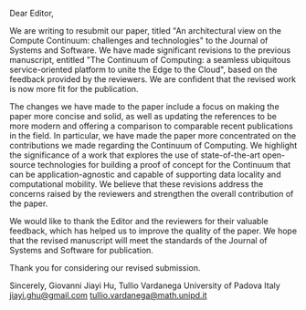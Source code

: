 Dear Editor,

We are writing to resubmit our paper, titled "An architectural view on the Compute Continuum: challenges and technologies" to the Journal of Systems and Software. We have made significant revisions to the previous manuscript, entitled "The Continuum of Computing: a seamless ubiquitous service-oriented platform to unite the Edge to the Cloud", based on the feedback provided by the reviewers. We are confident that the revised work is now more fit for the publication.

The changes we have made to the paper include a focus on making the paper more concise and solid, as well as updating the references to be more modern and offering a comparison to comparable recent publications in the field. In particular, we have made the paper more concentrated on the contributions we made regarding the Continuum of Computing. We highlight the significance of a work that explores the use of state-of-the-art open-source technologies for building a proof of concept for the Continuum that can be application-agnostic and capable of supporting data locality and computational mobility. We believe that these revisions address the concerns raised by the reviewers and strengthen the overall contribution of the paper.

We would like to thank the Editor and the reviewers for their valuable feedback, which has helped us to improve the quality of the paper. We hope that the revised manuscript will meet the standards of the Journal of Systems and Software for publication.

Thank you for considering our revised submission.

Sincerely,
Giovanni Jiayi Hu, Tullio Vardanega
University of Padova
Italy
jiayi.ghu@gmail.com
tullio.vardanega@math.unipd.it
